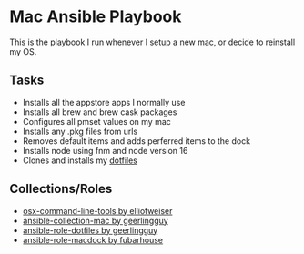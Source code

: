 # Mac Ansible Playbook

This is the playbook I run whenever I setup a new mac, or decide to reinstall my OS.

## Tasks

- Installs all the appstore apps I normally use
- Installs all brew and brew cask packages
- Configures all pmset values on my mac
- Installs any .pkg files from urls
- Removes default items and adds perferred items to the dock
- Installs node using fnm and node version 16
- Clones and installs my [dotfiles](https://github.com/dustinrouillard/dotfiles)

## Collections/Roles

- [osx-command-line-tools by elliotweiser](https://github.com/elliotweiser/ansible-osx-command-line-tools)
- [ansible-collection-mac by geerlingguy](https://github.com/geerlingguy/ansible-collection-mac)
- [ansible-role-dotfiles by geerlingguy](https://github.com/geerlingguy/ansible-role-dotfiles)
- [ansible-role-macdock by fubarhouse](https://github.com/fubarhouse/ansible-role-macdock)
